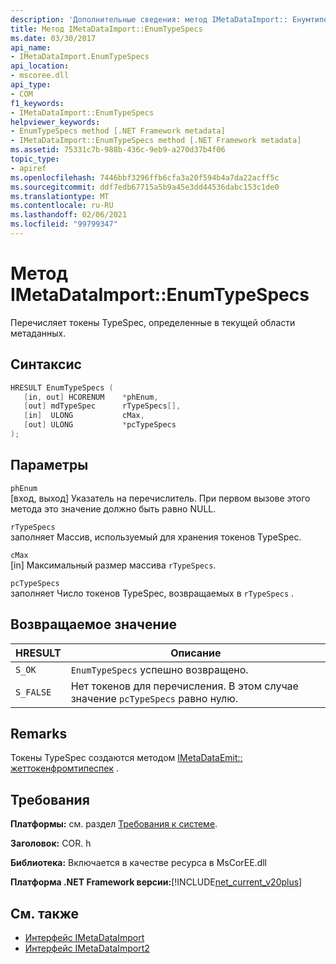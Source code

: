 ```yaml
---
description: 'Дополнительные сведения: метод IMetaDataImport:: Енумтипеспекс'
title: Метод IMetaDataImport::EnumTypeSpecs
ms.date: 03/30/2017
api_name:
- IMetaDataImport.EnumTypeSpecs
api_location:
- mscoree.dll
api_type:
- COM
f1_keywords:
- IMetaDataImport::EnumTypeSpecs
helpviewer_keywords:
- EnumTypeSpecs method [.NET Framework metadata]
- IMetaDataImport::EnumTypeSpecs method [.NET Framework metadata]
ms.assetid: 75331c7b-988b-436c-9eb9-a270d37b4f06
topic_type:
- apiref
ms.openlocfilehash: 7446bbf3296ffb6cfa3a20f594b4a7da22acff5c
ms.sourcegitcommit: ddf7edb67715a5b9a45e3dd44536dabc153c1de0
ms.translationtype: MT
ms.contentlocale: ru-RU
ms.lasthandoff: 02/06/2021
ms.locfileid: "99799347"
---
```

# <a name="imetadataimportenumtypespecs-method"></a>Метод IMetaDataImport::EnumTypeSpecs

Перечисляет токены TypeSpec, определенные в текущей области метаданных.  
  
## <a name="syntax"></a>Синтаксис  
  
```cpp  
HRESULT EnumTypeSpecs (  
   [in, out] HCORENUM    *phEnum,  
   [out] mdTypeSpec      rTypeSpecs[],  
   [in]  ULONG           cMax,  
   [out] ULONG           *pcTypeSpecs  
);  
```  
  
## <a name="parameters"></a>Параметры  

 `phEnum`  
 [вход, выход] Указатель на перечислитель. При первом вызове этого метода это значение должно быть равно NULL.  
  
 `rTypeSpecs`  
 заполняет Массив, используемый для хранения токенов TypeSpec.  
  
 `cMax`  
 [in] Максимальный размер массива `rTypeSpecs`.  
  
 `pcTypeSpecs`  
 заполняет Число токенов TypeSpec, возвращаемых в `rTypeSpecs` .  
  
## <a name="return-value"></a>Возвращаемое значение  
  
|HRESULT|Описание|  
|-------------|-----------------|  
|`S_OK`|`EnumTypeSpecs` успешно возвращено.|  
|`S_FALSE`|Нет токенов для перечисления. В этом случае значение `pcTypeSpecs` равно нулю.|  
  
## <a name="remarks"></a>Remarks  

 Токены TypeSpec создаются методом [IMetaDataEmit:: жеттокенфромтипеспек](imetadataemit-gettokenfromtypespec-method.md) .  
  
## <a name="requirements"></a>Требования  

 **Платформы:** см. раздел [Требования к системе](../../get-started/system-requirements.md).  
  
 **Заголовок:** COR. h  
  
 **Библиотека:** Включается в качестве ресурса в MsCorEE.dll  
  
 **Платформа .NET Framework версии:**[!INCLUDE[net_current_v20plus](../../../../includes/net-current-v20plus-md.md)]  
  
## <a name="see-also"></a>См. также

- [Интерфейс IMetaDataImport](imetadataimport-interface.md)
- [Интерфейс IMetaDataImport2](imetadataimport2-interface.md)
